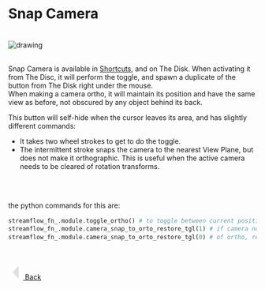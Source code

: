 
# Snap Camera
<br>
<img src="../../media/gif/Camera Snap Demo.gif" alt="drawing" align="center" width="1200"/><br><br>


Snap Camera is available in [Shortcuts](), and on The Disk.
When activating it from The Disc, it will perform the toggle, and spawn a duplicate of the button from The Disk right under the mouse.<br>
When making a camera ortho, it will maintain its position and have the same view as before, not obscured by any object behind its back.<br>

This button will self-hide when the cursor leaves its area, and has slightly different commands:
  * It takes two wheel strokes to get to do the toggle.
  * The intermittent stroke snaps the camera to the nearest View Plane, but does not make it orthographic. This is useful when the active camera needs to be cleared of rotation transforms.
<br>
<br>

the python commands for this are:

```python
streamflow_fn_.module.toggle_ortho() # to toggle between current position and snapped ortho
streamflow_fn_.module.camera_snap_to_orto_restore_tgl(1) # if camera not ortho, nor snapped to a view, snap, if snapped, make ortho
streamflow_fn_.module.camera_snap_to_orto_restore_tgl(0) # of ortho, restore to snapped, if snapped, restore to original position
```
<br>
<br>



<a href="[../../README.md#snap-camera](https://github.com/ScriptorBob/stream-flow#snap-camera)">
    <img src="../../media/icons/Arrow_v2_LEFT.png" alt="BackArrow" height="30">
</a>  <a href="https://github.com/ScriptorBob/stream-flow#snap-camera"> Back </a> 